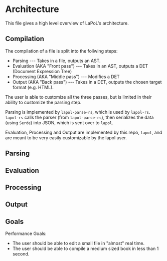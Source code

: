# Architecture

This file gives a high level overview of LaPoL's architecture.

## Compilation

The compilation of a file is split into the follwing steps:

-   Parsing --- Takes in a file, outputs an AST.
-   Evaluation (AKA "Front pass") --- Takes in an AST, outputs a DET (Document Expression Tree)
-   Processing (AKA "Middle pass") --- Modifies a DET
-   Output (AKA "Back pass") --- Takes in a DET, outputs the chosen target format (e.g. HTML).

The user is able to customize all the three passes, but is limited in their ability to customize
the parsing step.

Parsing is implemented by `lapol-parse-rs`, which
is used by `lapol-rs`. `lapol-rs` calls the parser
(from `lapol-parse-rs`), then serializes the data
(using `Serde`) into JSON, which is sent over to
`lapol`.

Evaluation, Processing and Output are implemented by this repo, `lapol`, and are meant to be
very easily customizable by the lapol user.

## Parsing

## Evaluation

## Processing

## Output

## Goals

Performance Goals:

-   The user should be able to edit a small file in "almost" real time.
-   The user should be able to compile a medium sized book in less than 1 second.
